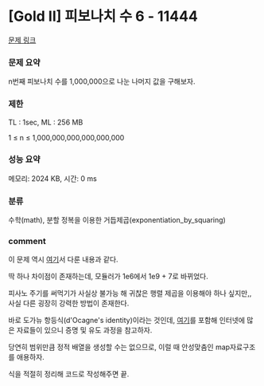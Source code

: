 
# [Gold II] 피보나치 수 6 - 11444

[문제 링크](https://www.acmicpc.net/problem/11444)

### 문제 요약

<p> n번째 피보나치 수를 1,000,000으로 나눈 나머지 값을 구해보자. </p>

### 제한

TL : 1sec, ML : 256 MB

1 ≤ n ≤ 1,000,000,000,000,000,000

### 성능 요약

메모리: 2024 KB, 시간: 0 ms

### 분류

수학(math), 분할 정복을 이용한 거듭제곱(exponentiation_by_squaring)

### comment

이 문제 역시 [여기](https://github.com/pill27211/Baekjoon/tree/main/Gold/Math/2749_%ED%94%BC%EB%B3%B4%EB%82%98%EC%B9%98%20%EC%88%98%203)서 다룬 내용과 같다.

딱 하나 차이점이 존재하는데, 모듈러가 1e6에서 1e9 + 7로 바뀌었다.

피사노 주기를 써먹기가 사실상 불가능 해 귀찮은 행렬 제곱을 이용해야 하나 싶지만,, 사실 다른 굉장히 강력한 방법이 존재한다.

바로 도가뉴 항등식(d'Ocagne's identity)이라는 것인데, [여기](https://ko.wikipedia.org/wiki/%ED%94%BC%EB%B3%B4%EB%82%98%EC%B9%98_%EC%88%98)를 포함해
인터넷에 많은 자료들이 있으니 증명 및 유도 과정을 참고하자.

당연히 범위만큼 정적 배열을 생성할 수는 없으므로, 이럴 때 안성맞춤인 map자료구조를 애용하자.

식을 적절히 정리해 코드로 작성해주면 끝.
